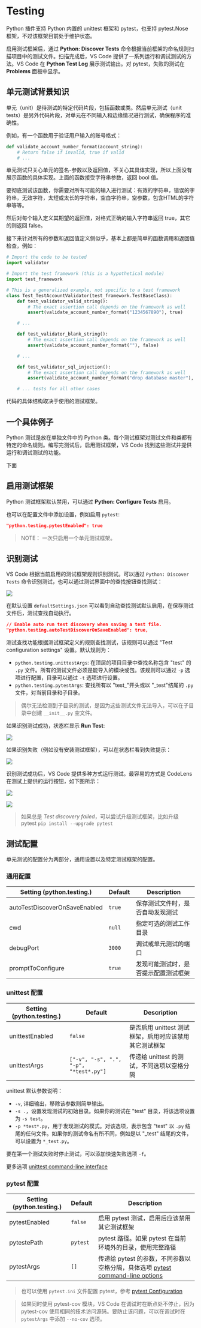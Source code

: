 # Testing

Python 插件支持 Python 内置的 unittest 框架和 pytest，也支持 pytest.Nose 框架，不过该框架目前处于维护状态。

启用测试框架后，通过 **Python: Discover Tests** 命令根据当前框架的命名规则扫描项目中的测试文件。扫描完成后，VS Code 提供了一系列运行和调试测试的方法。VS Code 在 **Python Test Log** 展示测试输出。对 pytest，失败的测试在 **Problems** 面板中显示。


## 单元测试背景知识
单元（unit）是待测试的特定代码片段，包括函数或类。然后单元测试（unit tests）是另外代码片段，对单元在不同输入和边缘情况进行测试，确保程序的准确性。

例如，有一个函数用于验证用户输入的账号格式：
```py
def validate_account_number_format(account_string):
    # Return false if invalid, true if valid
    # ...
```

单元测试只关心单元的签名-参数以及返回值，不关心其具体实现，所以上面没有展示函数的具体实现。上面的函数接受字符串参数，返回 bool 值。

要彻底测试该函数，你需要对所有可能的输入进行测试：有效的字符串，错误的字符串，无效字符，太短或太长的字符串，空白字符串，空参数，包含HTML的字符串等等。

然后对每个输入定义其期望的返回值，对格式正确的输入字符串返回 true，其它的则返回 false。

接下来针对所有的参数和返回值定义侧似乎，基本上都是简单的函数调用和返回值检查，例如：
```py
# Import the code to be tested
import validator

# Import the test framework (this is a hypothetical module)
import test_framework

# This is a generalized example, not specific to a test framework
class Test_TestAccountValidator(test_framework.TestBaseClass):
    def test_validator_valid_string():
        # The exact assertion call depends on the framework as well
        assert(validate_account_number_format("1234567890"), true)

    # ...

    def test_validator_blank_string():
        # The exact assertion call depends on the framework as well
        assert(validate_account_number_format(""), false)

    # ...

    def test_validator_sql_injection():
        # The exact assertion call depends on the framework as well
        assert(validate_account_number_format("drop database master"), false)

    # ... tests for all other cases
```
代码的具体结构取决于使用的测试框架。

## 一个具体例子
Python 测试是放在单独文件中的 Python 类。每个测试框架对测试文件和类都有特定的命名规则。编写完测试后，启用测试框架，VS Code 找到这些测试并提供运行和调试测试的功能。

下面

## 启用测试框架
Python 测试框架默认禁用，可以通过 **Python: Configure Tests** 启用。

也可以在配置文件中添加设置，例如启用 `pytest`:
```json
"python.testing.pytestEnabled": true
```

> NOTE： 一次只启用一个单元测试框架。

## 识别测试
VS Code 根据当前启用的测试框架规则识别测试。可以通过 `Python: Discover Tests` 命令识别测试，也可以通过测试界面中的查找按钮查找测试：

![](images/2019-09-30-09-23-29.png)

在默认设置 `defaultSettings.json` 可以看到自动查找测试默认启用，在保存测试文件后，测试查找自动执行。
```json
// Enable auto run test discovery when saving a test file.
"python.testing.autoTestDiscoverOnSaveEnabled": true,
```

测试查找功能根据测试框架定义的规则查找测试，该规则可以通过 "Test configuration settings" 设置。默认规则为：
- `python.testing.unittestArgs`: 在顶层的项目目录中查找名称包含 "test" 的 `.py` 文件。所有的测试文件必须是能导入的模块或包。该规则可以通过 `-p` 选项进行配置，目录可以通过 `-t` 选项进行设置。
- `python.testing.pytestArgs`: 查找所有以 "test_"开头或以 "_test"结尾的 `.py` 文件，对当前目录和子目录。

> 偶尔无法检测到子目录的测试，是因为这些测试文件无法导入，可以在子目录中创建 `__init__.py` 空文件。

如果识别测试成功，状态栏显示 **Run Test**:

![](images/2019-09-30-10-27-57.png)

如果识别失败（例如没有安装测试框架），可以在状态栏看到失败提示：

![](images/2019-09-30-10-28-31.png)

识别测试成功后，VS Code 提供多种方式运行测试。最容易的方式是 CodeLens 在测试上提供的运行按钮，如下图所示：

![](images/2019-09-30-10-39-34.png)

![](images/2019-09-30-10-39-42.png)

> 如果总是 *Test discovery failed*，可以尝试升级测试框架，比如升级 pytest `pip install --upgrade pytest`

## 测试配置
单元测试的配置分为两部分，通用设置以及特定测试框架的配置。

### 通用配置
|Setting (python.testing.)|Default|Description|
|---|---|---|
|autoTestDiscoverOnSaveEnabled|`true`|保存测试文件时，是否自动发现测试|
|cwd|`null`|指定可选的测试工作目录|
|debugPort|`3000`|调试或单元测试的端口|
|promptToConfigure|`true`|发现可能测试时，是否提示配置测试框架|

### unittest 配置
|Setting (python.testing.)|Default|Description|
|---|---|---|
|unittestEnabled|`false`|是否启用 unittest 测试框架，启用时应该禁用其它测试框架|
|unittestArgs|`["-v", "-s", ".", "-p", "*test*.py"]`|传递给 unittest 的测试，不同选项以空格分隔|

unittest 默认参数说明：
- `-v`, 详细输出，移除该参数则简单输出。
- `-s .`，设置发现测试的初始目录。如果你的测试在 "test" 目录，将该选项设置为 `-s test`。
- `-p *test*.py`，用于发现测试的模式。对该选项，表示包含 "test" 以 `.py` 结尾的任何文件。如果你的测试命名有所不同，例如是以 "_test" 结尾的文件，可以设置为 `*_test.py`。

要在第一个测试失败时停止测试，可以添加快速失败选项 `-f`。

更多选项 [unittest command-line interface](https://docs.python.org/3/library/unittest.html#command-line-interface)

### pytest 配置
|Setting (python.testing.)|Default|Description|
|---|---|---|
|pytestEnabled|`false`|启用 pytest 测试，启用后应该禁用其它测试框架|
|pytestePath|`pytest`|pytest 路径。如果 pytest 在当前环境外的目录，使用完整路径|
|pytestArgs|`[]`|传递给 pytest 的参数，不同参数以空格分隔，具体选项 [pytest command-line options](https://docs.pytest.org/en/latest/customize.html#command-line-options-and-configuration-file-settings)|

> 也可以使用 `pytest.ini` 文件配置 pytest，参考 [pytest Configuration](https://docs.pytest.org/en/latest/customize.html)

> 如果同时使用 pytest-cov 模块，VS Code 在调试时在断点处不停止，因为 pytest-cov 使用相同的技术访问源码。要防止该问题，可以在调试时在 `pytestArgs` 中添加 `--no-cov` 选项。